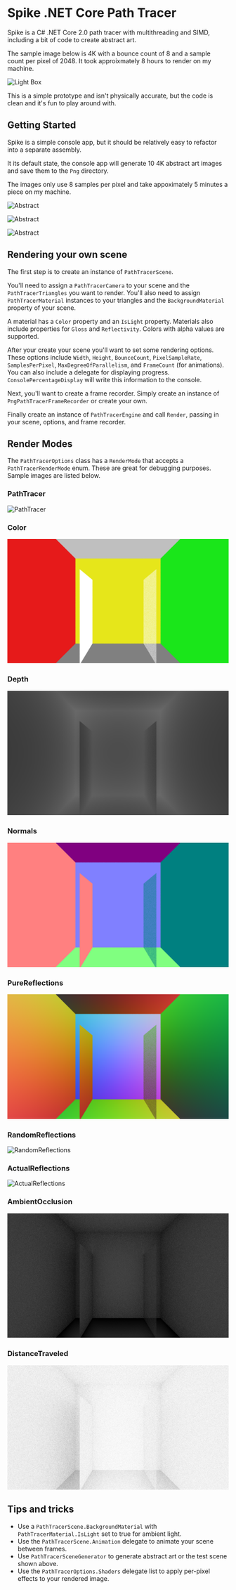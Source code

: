 # Spike .NET Core Path Tracer

Spike is a C# .NET Core 2.0 path tracer with multithreading and SIMD, including a bit of code to create abstract art.

The sample image below is 4K with a bounce count of 8 and a sample count per pixel of 2048. It took approixmately 8 hours to render on my machine.

![Light Box](https://github.com/bhickenbottom/spike/raw/master/PathTracer/Samples/LightBox.png)

This is a simple prototype and isn't physically accurate, but the code is clean and it's fun to play around with.

## Getting Started

Spike is a simple console app, but it should be relatively easy to refactor into a separate assembly.

It its default state, the console app will generate 10 4K abstract art images and save them to the `Png` directory.

The images only use 8 samples per pixel and take appoximately 5 minutes a piece on my machine.

![Abstract](https://github.com/bhickenbottom/spike/raw/master/PathTracer/Samples/Abstract1.png)

![Abstract](https://github.com/bhickenbottom/spike/raw/master/PathTracer/Samples/Abstract2.png)

![Abstract](https://github.com/bhickenbottom/spike/raw/master/PathTracer/Samples/Abstract3.png)

## Rendering your own scene

The first step is to create an instance of `PathTracerScene`.

You'll need to assign a `PathTracerCamera` to your scene and the `PathTracerTriangles` you want to render. You'll also need to assign `PathTracerMaterial` instances to your triangles and the `BackgroundMaterial` property of your scene.

A material has a `Color` property and an `IsLight` property. Materials also include properties for `Gloss` and `Reflectivity`. Colors with alpha values are supported.

After your create your scene you'll want to set some rendering options. These options include `Width`, `Height`, `BounceCount`, `PixelSampleRate`, `SamplesPerPixel`, `MaxDegreeOfParallelism`, and `FrameCount` (for animations). You can also include a delegate for displaying progress. `ConsolePercentageDisplay` will write this information to the console.

Next, you'll want to create a frame recorder. Simply create an instance of `PngPathTracerFrameRecorder` or create your own.

Finally create an instance of `PathTracerEngine` and call `Render`, passing in your scene, options, and frame recorder.

## Render Modes

The `PathTracerOptions` class has a `RenderMode` that accepts a `PathTracerRenderMode` enum. These are great for debugging purposes. Sample images are listed below.

### PathTracer

![PathTracer](https://github.com/bhickenbottom/spike/raw/master/PathTracer/Samples/RenderModePathTracer.png)

### Color

![Color](https://github.com/bhickenbottom/spike/raw/master/PathTracer/Samples/RenderModeColor.png)

### Depth

![Depth](https://github.com/bhickenbottom/spike/raw/master/PathTracer/Samples/RenderModeDepth.png)

### Normals

![Normals](https://github.com/bhickenbottom/spike/raw/master/PathTracer/Samples/RenderModeNormals.png)

### PureReflections

![PureReflections](https://github.com/bhickenbottom/spike/raw/master/PathTracer/Samples/RenderModePureReflections.png)

### RandomReflections

![RandomReflections](https://github.com/bhickenbottom/spike/raw/master/PathTracer/Samples/RenderModeRandomReflections.png)

### ActualReflections

![ActualReflections](https://github.com/bhickenbottom/spike/raw/master/PathTracer/Samples/RenderModeActualReflections.png)

### AmbientOcclusion

![AmbientOcclusion](https://github.com/bhickenbottom/spike/raw/master/PathTracer/Samples/RenderModeAmbientOcclusion.png)

### DistanceTraveled

![DistanceTraveled](https://github.com/bhickenbottom/spike/raw/master/PathTracer/Samples/RenderModeDistanceTraveled.png)

## Tips and tricks

* Use a `PathTracerScene.BackgroundMaterial` with `PathTracerMaterial.IsLight` set to true for ambient light.
* Use the `PathTracerScene.Animation` delegate to animate your scene between frames.
* Use `PathTracerSceneGenerator` to generate abstract art or the test scene shown above.
* Use the `PathTracerOptions.Shaders` delegate list to apply per-pixel effects to your rendered image.
